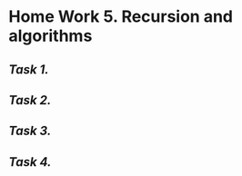 # **Home Work 5. Recursion and algorithms**
## *Task 1.*

## *Task 2.*

## *Task 3.*

## *Task 4.*

